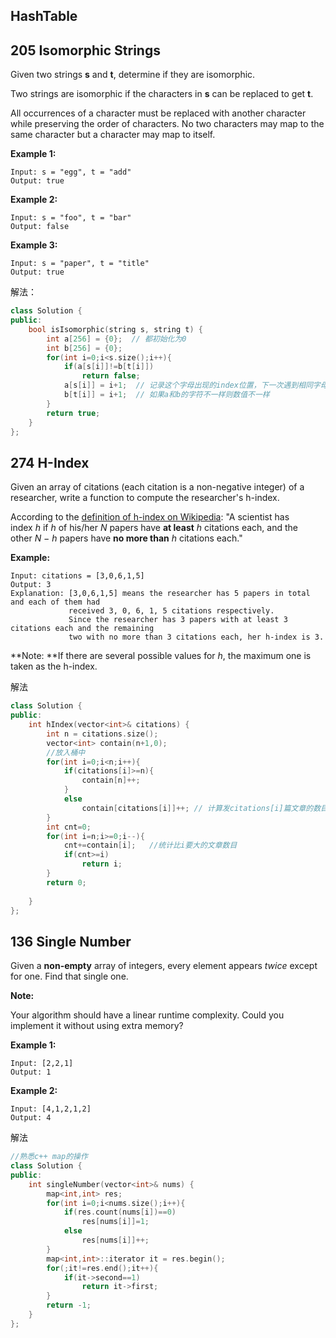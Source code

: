 ## HashTable

##  205 Isomorphic Strings

Given two strings **s** and **t**, determine if they are isomorphic.

Two strings are isomorphic if the characters in **s** can be replaced to get **t**.

All occurrences of a character must be replaced with another character while preserving the order of characters. No two characters may map to the same character but a character may map to itself.

**Example 1:**

```
Input: s = "egg", t = "add"
Output: true

```

**Example 2:**

```
Input: s = "foo", t = "bar"
Output: false
```

**Example 3:**

```
Input: s = "paper", t = "title"
Output: true
```



解法：

```c++
class Solution {
public:
    bool isIsomorphic(string s, string t) {
        int a[256] = {0};  // 都初始化为0
        int b[256] = {0};
        for(int i=0;i<s.size();i++){
            if(a[s[i]]!=b[t[i]])    
                return false;
            a[s[i]] = i+1;  // 记录这个字母出现的index位置，下一次遇到相同字母比较其上次出现位置是否相同；
            b[t[i]] = i+1;  // 如果a和b的字符不一样则数值不一样
        }
        return true;
    }
};
```





## 274 H-Index

Given an array of citations (each citation is a non-negative integer) of a researcher, write a function to compute the researcher's h-index.

According to the [definition of h-index on Wikipedia](https://en.wikipedia.org/wiki/H-index): "A scientist has index *h* if *h* of his/her *N* papers have **at least** *h* citations each, and the other *N − h* papers have **no more than** *h* citations each."

**Example:**

```
Input: citations = [3,0,6,1,5]
Output: 3 
Explanation: [3,0,6,1,5] means the researcher has 5 papers in total and each of them had 
             received 3, 0, 6, 1, 5 citations respectively. 
             Since the researcher has 3 papers with at least 3 citations each and the remaining 
             two with no more than 3 citations each, her h-index is 3.
```

**Note: **If there are several possible values for *h*, the maximum one is taken as the h-index.



解法

```c++
class Solution {
public:
    int hIndex(vector<int>& citations) {
        int n = citations.size();
        vector<int> contain(n+1,0);
        //放入桶中
        for(int i=0;i<n;i++){
            if(citations[i]>=n){
                contain[n]++;
            }
            else
                contain[citations[i]]++; // 计算发citations[i]篇文章的数目个数
        }
        int cnt=0;
        for(int i=n;i>=0;i--){
            cnt+=contain[i];   //统计比i要大的文章数目
            if(cnt>=i)
                return i;
        }
        return 0;
        
    }
};
```





## 136 Single Number

Given a **non-empty** array of integers, every element appears *twice* except for one. Find that single one.

**Note:**

Your algorithm should have a linear runtime complexity. Could you implement it without using extra memory?

**Example 1:**

```
Input: [2,2,1]
Output: 1

```

**Example 2:**

```
Input: [4,1,2,1,2]
Output: 4
```

解法

```c++
//熟悉c++ map的操作
class Solution {
public:
    int singleNumber(vector<int>& nums) {
        map<int,int> res;
        for(int i=0;i<nums.size();i++){
            if(res.count(nums[i])==0)
                res[nums[i]]=1;
            else
                res[nums[i]]++;
        }
        map<int,int>::iterator it = res.begin();
        for(;it!=res.end();it++){
            if(it->second==1)
                return it->first;
        }
        return -1;
    }
};
```

